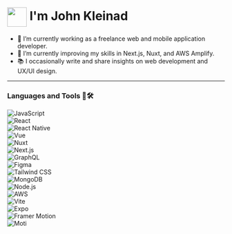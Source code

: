 <h1><a href="https://www.johnkleinad.dev"><img align="center" height="45" src="https://www.johnkleinad.dev/favicon.svg"></a> I'm John Kleinad</h1>

- 🔭 I’m currently working as a freelance web and mobile application developer.
- 🧠 I’m currently improving my skills in Next.js, Nuxt, and AWS Amplify.
- 📚 I occasionally write and share insights on web development and UX/UI design.
<hr/>

### Languages and Tools 🔡🛠️
![JavaScript](https://img.shields.io/badge/-JavaScript-F7DF1E?style=flat&logo=JavaScript&logoColor=white)  
![React](https://img.shields.io/badge/-React-61DAFB?style=flat&logo=React&logoColor=white)  
![React Native](https://img.shields.io/badge/-React%20Native-61DAFB?style=flat&logo=React&logoColor=white)  
![Vue](https://img.shields.io/badge/-Vue.js-4FC08D?style=flat&logo=Vue.js&logoColor=white)  
![Nuxt](https://img.shields.io/badge/-Nuxt.js-00C58E?style=flat&logo=Nuxt.js&logoColor=white)  
![Next.js](https://img.shields.io/badge/-Next.js-000000?style=flat&logo=Next.js&logoColor=white)  
![GraphQL](https://img.shields.io/badge/-GraphQL-E10098?style=flat&logo=GraphQL&logoColor=white)  
![Figma](https://img.shields.io/badge/-Figma-F24E1E?style=flat&logo=Figma&logoColor=white)  
![Tailwind CSS](https://img.shields.io/badge/-Tailwind%20CSS-06B6D4?style=flat&logo=Tailwind%20CSS&logoColor=white)  
![MongoDB](https://img.shields.io/badge/-MongoDB-47A248?style=flat&logo=MongoDB&logoColor=white)  
![Node.js](https://img.shields.io/badge/-Node.js-339933?style=flat&logo=Node.js&logoColor=white)  
![AWS](https://img.shields.io/badge/-AWS-232F3E?style=flat&logo=Amazon%20AWS&logoColor=white)  
![Vite](https://img.shields.io/badge/-Vite-646CFF?style=flat&logo=Vite&logoColor=white)  
![Expo](https://img.shields.io/badge/-Expo-000020?style=flat&logo=Expo&logoColor=white)  
![Framer Motion](https://img.shields.io/badge/-Framer%20Motion-0055FF?style=flat&logo=Framer&logoColor=white)  
![Moti](https://img.shields.io/badge/-Moti-000000?style=flat&logo=React&logoColor=white)
